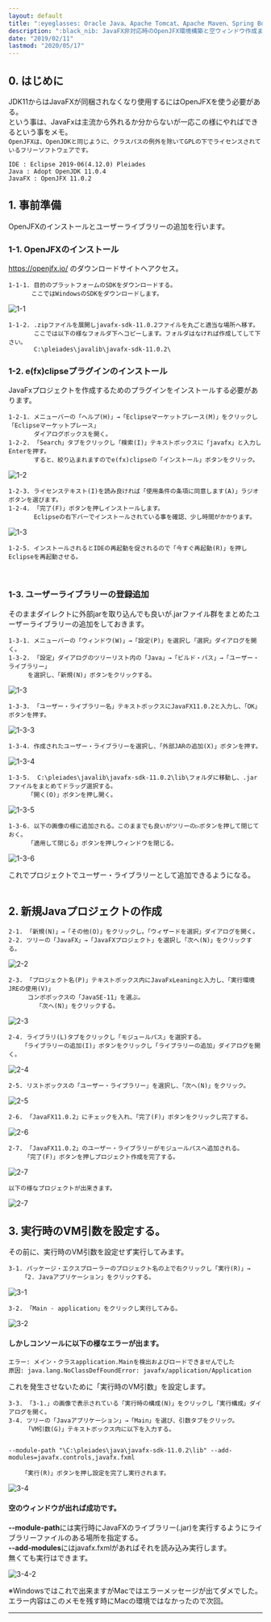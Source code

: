 ```yaml
---
layout: default
title: ":eyeglasses: Oracle Java、Apache Tomcat、Apache Maven、Spring Boot"
description: ":black_nib: JavaFX非対応時のOpenJFX環境構築と空ウィンドウ作成まで"
date: "2019/02/11"
lastmod: "2020/05/17"
---
```


## 0. はじめに

JDK11からはJavaFXが同梱されなくなり使用するにはOpenJFXを使う必要がある。  
という事は、JavaFxは主流から外れるか分からないが一応この様にやればできるという事をメモ。  
`OpenJFXは、OpenJDKと同じように、クラスパスの例外を除いてGPLの下でライセンスされているフリーソフトウェアです。`   

    IDE : Eclipse 2019-06(4.12.0) Pleiades
    Java : Adopt OpenJDK 11.0.4
    JavaFX : OpenJFX 11.0.2

## 1. 事前準備

OpenJFXのインストールとユーザーライブラリーの追加を行います。  

### 1-1. OpenJFXのインストール

<https://openjfx.io/> のダウンロードサイトへアクセス。

    1-1-1. 目的のプラットフォームのSDKをダウンロードする。
    　　   ここではWindowsのSDKをダウンロードします。
         

![1-1](JavaFxLeaning/javafx1s.png)

    1-1-2. .zipファイルを展開しjavafx-sdk-11.0.2ファイルを丸ごと適当な場所へ移す。
           ここでは以下の様なフォルダ下へコピーします。フォルダはなければ作成してして下さい。  
           C:\pleiades\javalib\javafx-sdk-11.0.2\

### 1-2. e(fx)clipseプラグインのインストール

JavaFxプロジェクトを作成するためのプラグインをインストールする必要があります。  

    1-2-1. メニューバーの「ヘルプ(H)」→「Eclipseマーケットプレース(M)」をクリックし「Eclipseマーケットプレース」
           ダイアログボックスを開く。
    1-2-2. 「Search」タブをクリックし「検索(I)」テキストボックスに「javafx」と入力しEnterを押す。
           すると、絞り込まれますのでe(fx)clipseの「インストール」ボタンをクリック。
           

![1-2](JavaFxLeaning/javafx1-2s.png)

    1-2-3. ライセンステキスト(I)を読み良ければ「使用条件の条項に同意します(A)」ラジオボタンを選びます。
    1-2-4. 「完了(F)」ボタンを押しインストールします。
           Eclipseの右下バーでインストールされている事を確認、少し時間がかかります。

![1-3](JavaFxLeaning/javafx1-3s.png)

    1-2-5. インストールされるとIDEの再起動を促されるので「今すぐ再起動(R)」を押しEclipseを再起動させる。

<br />

### 1-3. ユーザーライブラリーの登録追加

そのままダイレクトに外部jarを取り込んでも良いが.jarファイル群をまとめたユーザーライブラリーの追加をしておきます。  

    1-3-1. メニューバーの「ウィンドウ(W)」→「設定(P)」を選択し「選択」ダイアログを開く。
    1-3-2. 「設定」ダイアログのツリーリスト内の「Java」→「ビルド・パス」→「ユーザー・ライブラリー」
    　　  を選択し、「新規(N)」ボタンをクリックする。
        

![1-3](JavaFxLeaning/javafx2s.png)

    1-3-3. 「ユーザー・ライブラリー名」テキストボックスにJavaFX11.0.2と入力し、「OK」ボタンを押す。

![1-3-3](JavaFxLeaning/javafx3.png)

    1-3-4. 作成されたユーザー・ライブラリーを選択し、「外部JARの追加(X)」ボタンを押す。

![1-3-4](JavaFxLeaning/javafx4s.png)

    1-3-5.  C:\pleiades\javalib\javafx-sdk-11.0.2\lib\フォルダに移動し、.jarファイルをまとめてドラッグ選択する。
    　　  「開く(O)」ボタンを押し開く。

![1-3-5](JavaFxLeaning/javafx5s.png)

    1-3-6. 以下の画像の様に追加される。このままでも良いがツリーの▷ボタンを押して閉じておく。
    　　  「適用して閉じる」ボタンを押しウィンドウを閉じる。

![1-3-6](JavaFxLeaning/javafx6s.png)

これでプロジェクトでユーザー・ライブラリーとして追加できるようになる。  
<br />

## 2. 新規Javaプロジェクトの作成

    2-1. 「新規(N)」→「その他(O)」をクリックし。「ウィザードを選択」ダイアログを開く。
    2-2. ツリーの「JavaFX」→「JavaFXプロジェクト」を選択し「次へ(N)」をクリックする。

![2-2](JavaFxLeaning/javafx7s.png)

    2-3. 「プロジェクト名(P)」テキストボックス内にJavaFxLeaningと入力し、「実行環境JREの使用(V)」
    　　  コンボボックスの「JavaSE-11」を選ぶ。
        　  「次へ(N)」をクリックする。
           

![2-3](JavaFxLeaning/javafx8s.png)

    2-4. ライブラリ(L)タブをクリックし「モジュールパス」を選択する。
    　  「ライブラリーの追加(I)」ボタンをクリックし「ライブラリーの追加」ダイアログを開く。

![2-4](JavaFxLeaning/javafx9s.png)

    2-5. リストボックスの「ユーザー・ライブラリー」を選択し、「次へ(N)」をクリック。

![2-5](JavaFxLeaning/javafx10s.png)

    2-6. 「JavaFX11.0.2」にチェックを入れ、「完了(F)」ボタンをクリックし完了する。

![2-6](JavaFxLeaning/javafx11s.png)

    2-7. 「JavaFX11.0.2」のユーザー・ライブラリーがモジュールパスへ追加される。
    　　 「完了(F)」ボタンを押しプロジェクト作成を完了する。

![2-7](JavaFxLeaning/javafx12s.png)

    以下の様なプロジェクトが出来きます。

![2-7](JavaFxLeaning/javafx13.png)
<br />

## 3. 実行時のVM引数を設定する。

その前に、実行時のVM引数を設定せず実行してみます。

    3-1. パッケージ・エクスプローラーのプロジェクト名の上で右クリックし「実行(R)」→
    　  「2. Javaアプリケーション」をクリックする。
       

![3-1](JavaFxLeaning/javafx14.png)

    3-2. 「Main - application」をクリックし実行してみる。

![3-2](JavaFxLeaning/javafx15s.png)

#### **しかしコンソールに以下の様なエラーが出ます。**

```:コンソール
エラー: メイン・クラスapplication.Mainを検出およびロードできませんでした
原因: java.lang.NoClassDefFoundError: javafx/application/Application
```

これを発生させないために「実行時のVM引数」を設定します。

    3-3. 「3-1.」の画像で表示されている「実行時の構成(N)」をクリックし「実行構成」ダイアログを開く。
    3-4. ツリーの「Javaアプリケーション」→「Main」を選び、引数タブをクリック。
    　   「VM引数(G)」テキストボックス内に以下を入力する。
        

    --module-path "\C:\pleiades\java\javafx-sdk-11.0.2\lib" --add-modules=javafx.controls,javafx.fxml

    　  「実行(R)」ボタンを押し設定を完了し実行されます。
       

![3-4](JavaFxLeaning/javafx16s.png)

#### **空のウィンドウが出れば成功です。**

**--module-path**には実行時にJavaFXのライブラリー(.jar)を実行するようにライブラリーファイルのある場所を指定する。  
**--add-modules**にはjavafx.fxmlがあればそれを読み込み実行します。  
無くても実行はできます。  

![3-4-2](JavaFxLeaning/javafx17s.png)

※Windowsではこれで出来ますがMacではエラーメッセージが出てダメでした。  
エラー内容はこのメモを残す時にMacの環境ではなかったので次回。  

* * *
